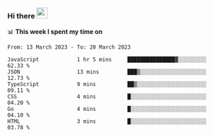 ### Hi there <a href="https://www.gautamkrishnar.com/"><img src="https://media.giphy.com/media/hvRJCLFzcasrR4ia7z/giphy.gif" width="25px"></a>

📊 **This week I spent my time on**

<!--START_SECTION:waka-->

```text
From: 13 March 2023 - To: 20 March 2023

JavaScript            1 hr 5 mins     ███████████████▓░░░░░░░░░   62.33 %
JSON                  13 mins         ███▒░░░░░░░░░░░░░░░░░░░░░   12.73 %
TypeScript            9 mins          ██▒░░░░░░░░░░░░░░░░░░░░░░   09.11 %
CSS                   4 mins          █░░░░░░░░░░░░░░░░░░░░░░░░   04.20 %
Go                    4 mins          █░░░░░░░░░░░░░░░░░░░░░░░░   04.10 %
HTML                  3 mins          █░░░░░░░░░░░░░░░░░░░░░░░░   03.78 %
```

<!--END_SECTION:waka-->
